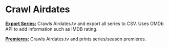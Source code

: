 # Crawl Airdates

[**Export Series:**](exportseries)
Crawls Airdates.tv and export all series to CSV. Uses OMDb API to add information such as IMDB rating. 

[**Premieres:**](premieres)
Crawls Airdates.tv and prints series/season premieres.
